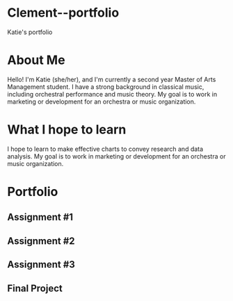 # Clement--portfolio
Katie's portfolio

# About Me
Hello! I'm Katie (she/her), and I'm currently a second year Master of Arts Management student. I have a strong background in classical music, including orchestral performance and music theory. My goal is to work in marketing or development for an orchestra or music organization. 
# What I hope to learn
I hope to learn to make effective charts to convey research and data analysis. My goal is to work in marketing or development for an orchestra or music organization. 
# Portfolio
## Assignment #1
## Assignment #2
## Assignment #3
## Final Project 
